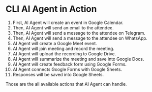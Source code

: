 # CLI AI Agent in Action

1. First, AI Agent will create an event in Google Calendar.
2. Then, AI Agent will send an email to the attendee.
3. Then, AI Agent will send a message to the attendee on Telegram.
4. Then, AI Agent will send a message to the attendee on WhatsApp.
5. AI Agent will create a Google Meet event.
6. AI Agent will join meeting and record the meeting.
7. AI Agent will upload the recording to Google Drive.
8. AI Agent will summarize the meeting and save into Google Docs.
9. AI Agent will create feedback form using Google Forms.
10. AI Agent connects Google Forms with Google Sheets.
11. Responses will be saved into Google Sheets.

Those are the all available actions that AI Agent can handle.